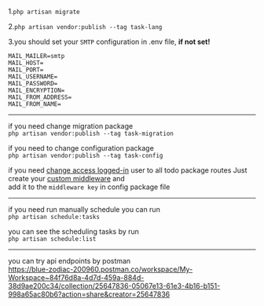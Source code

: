 1.```php artisan migrate``` </br>

2.```php artisan vendor:publish --tag task-lang```

3.you should set your `SMTP` configuration in .env file, <b> if not set! </b>
```
MAIL_MAILER=smtp
MAIL_HOST=
MAIL_PORT=
MAIL_USERNAME=
MAIL_PASSWORD=
MAIL_ENCRYPTION=
MAIL_FROM_ADDRESS=
MAIL_FROM_NAME=
```

<hr/>

if you need change migration package </br>
```php artisan vendor:publish --tag task-migration``` </br>

if you need to change configuration package </br>
```php artisan vendor:publish --tag task-config```

if you need <ins>change access logged-in</ins> user to all todo package routes Just create your <ins>custom middleware</ins> and </br> 
add it to the ```middleware key``` in config package file </br>

<hr/>

if you need run manually schedule you can run </br>
```php artisan schedule:tasks```

you can see the scheduling tasks by run </br>
```php artisan schedule:list```

<hr/>

you can try api endpoints by postman </br>
https://blue-zodiac-200960.postman.co/workspace/My-Workspace~84f76d8a-4d7d-459a-884d-38d9ae200c34/collection/25647836-05067e13-61e3-4b16-b151-998a65ac80b6?action=share&creator=25647836



